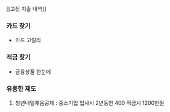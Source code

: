   

[[고정 지출 내역]]

  

### 카드 찾기

- 카드 고릴라

### 적금 찾기

- 금융상품 한눈에

  

### 유용한 제도

1. 청년내일채움공제 : 중소기업 입사시 2년동안 400 적금시 1200만원